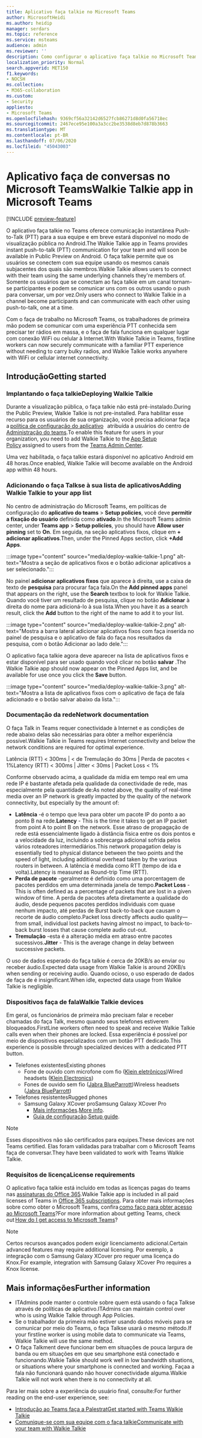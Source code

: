 ```yaml
---
title: Aplicativo faça talkie no Microsoft Teams
author: MicrosoftHeidi
ms.author: heidip
manager: serdars
ms.topic: reference
ms.service: msteams
audience: admin
ms.reviewer: ''
description: Como configurar o aplicativo faça talkie no Microsoft Teams, a partir de uma perspectiva ITAdmin.
localization_priority: Normal
search.appverid: MET150
f1.keywords:
- NOCSH
ms.collection:
- M365-collaboration
ms.custom:
- Security
appliesto:
- Microsoft Teams
ms.openlocfilehash: 9369cf56a32142d6527fcb86271d8d0fa56718ec
ms.sourcegitcommit: 2467ece95e100a3a3cc2be3538d8eb7d878b3663
ms.translationtype: MT
ms.contentlocale: pt-BR
ms.lasthandoff: 07/06/2020
ms.locfileid: "45043003"
---
```

# <a name="walkie-talkie-app-in-microsoft-teams"></a><span data-ttu-id="ea21a-103">Aplicativo faça de conversas no Microsoft Teams</span><span class="sxs-lookup"><span data-stu-id="ea21a-103">Walkie Talkie app in Microsoft Teams</span></span>

[!INCLUDE [preview-feature](includes/preview-feature.md)]

<span data-ttu-id="ea21a-104">O aplicativo faça talkie no Teams oferece comunicação instantânea Push-to-Talk (PTT) para a sua equipe e em breve estará disponível no modo de visualização pública no Android.</span><span class="sxs-lookup"><span data-stu-id="ea21a-104">The Walkie Talkie app in Teams provides instant push-to-talk (PTT) communication for your team and will soon be available in Public Preview on Android.</span></span> <span data-ttu-id="ea21a-105">O faça talkie permite que os usuários se conectem com sua equipe usando os mesmos canais subjacentes dos quais são membros.</span><span class="sxs-lookup"><span data-stu-id="ea21a-105">Walkie Talkie allows users to connect with their team using the same underlying channels they're members of.</span></span> <span data-ttu-id="ea21a-106">Somente os usuários que se conectam ao faça talkie em um canal tornam-se participantes e podem se comunicar uns com os outros usando o push para conversar, um por vez.</span><span class="sxs-lookup"><span data-stu-id="ea21a-106">Only users who connect to Walkie Talkie in a channel become participants and can communicate with each other using push-to-talk, one at a time.</span></span>

<span data-ttu-id="ea21a-107">Com o faça de trabalho no Microsoft Teams, os trabalhadores de primeira mão podem se comunicar com uma experiência PTT conhecida sem precisar ter rádios em massa, e o faça de fala funciona em qualquer lugar com conexão WiFi ou celular à Internet.</span><span class="sxs-lookup"><span data-stu-id="ea21a-107">With Walkie Talkie in Teams, firstline workers can now securely communicate with a familiar PTT experience without needing to carry bulky radios, and Walkie Talkie works anywhere with WiFi or cellular internet connectivity.</span></span>

## <a name="getting-started"></a><span data-ttu-id="ea21a-108">Introdução</span><span class="sxs-lookup"><span data-stu-id="ea21a-108">Getting started</span></span>

### <a name="deploying-walkie-talkie"></a><span data-ttu-id="ea21a-109">Implantando o faça talkie</span><span class="sxs-lookup"><span data-stu-id="ea21a-109">Deploying Walkie Talkie</span></span>

<span data-ttu-id="ea21a-110">Durante a visualização pública, o faça talkie não está pré-instalado.</span><span class="sxs-lookup"><span data-stu-id="ea21a-110">During the Public Preview, Walkie Talkie is not pre-installed.</span></span> <span data-ttu-id="ea21a-111">Para habilitar esse recurso para os usuários de sua organização, você precisa adicionar faça a [política de configuração do aplicativo](teams-app-setup-policies.md)   atribuída a usuários do centro de [Administração do teams](https://admin.teams.microsoft.com/).</span><span class="sxs-lookup"><span data-stu-id="ea21a-111">To enable this feature for users in your organization, you need to add Walkie Talkie to the [App Setup Policy](teams-app-setup-policies.md) assigned to users from the [Teams Admin Center](https://admin.teams.microsoft.com/).</span></span>

<span data-ttu-id="ea21a-112">Uma vez habilitada, o faça talkie estará disponível no aplicativo Android em 48 horas.</span><span class="sxs-lookup"><span data-stu-id="ea21a-112">Once enabled, Walkie Talkie will become available on the Android app within 48 hours.</span></span>

### <a name="adding-walkie-talkie-to-your-app-list"></a><span data-ttu-id="ea21a-113">Adicionando o faça Talkse à sua lista de aplicativos</span><span class="sxs-lookup"><span data-stu-id="ea21a-113">Adding Walkie Talkie to your app list</span></span>

<span data-ttu-id="ea21a-114">No centro de administração do Microsoft Teams, em políticas de configuração do **aplicativo do teams**  >  **Setup policies**, você deve **permitir a fixação do usuário** definida como **ativado**.</span><span class="sxs-lookup"><span data-stu-id="ea21a-114">In the Microsoft Teams admin center, under **Teams app** > **Setup policies**, you should have **Allow user pinning** set to **On**.</span></span> <span data-ttu-id="ea21a-115">Em seguida, na seção aplicativos fixos, clique em **+ adicionar aplicativos**.</span><span class="sxs-lookup"><span data-stu-id="ea21a-115">Then, under the Pinned Apps section, click **+Add Apps**.</span></span>

:::image type="content" source="media/deploy-walkie-talkie-1.png" alt-text="Mostra a seção de aplicativos fixos e o botão adicionar aplicativos a ser selecionado.":::

<span data-ttu-id="ea21a-117">No painel **adicionar aplicativos fixos** que aparece à direita, use a caixa de texto de **pesquisa** para procurar faça fala.</span><span class="sxs-lookup"><span data-stu-id="ea21a-117">On the **Add pinned apps** panel that appears on the right, use the **Search** textbox to look for Walkie Talkie.</span></span> <span data-ttu-id="ea21a-118">Quando você tiver um resultado de pesquisa, clique no botão **Adicionar** à direita do nome para adicioná-lo à sua lista.</span><span class="sxs-lookup"><span data-stu-id="ea21a-118">When you have it as a search result, click the **Add** button to the right of the name to add it to your list.</span></span>

:::image type="content" source="media/deploy-walkie-talkie-2.png" alt-text="Mostra a barra lateral adicionar aplicativos fixos com faça inserida no painel de pesquisa e o aplicativo de fala do faça nos resultados da pesquisa, com o botão Adicionar ao lado dele.":::

<span data-ttu-id="ea21a-120">O aplicativo faça talkie agora deve aparecer na lista de aplicativos fixos e estar disponível para ser usado quando você clicar no botão **salvar** .</span><span class="sxs-lookup"><span data-stu-id="ea21a-120">The Walkie Talkie app should now appear on the Pinned Apps list, and be available for use once you click the **Save** button.</span></span>

:::image type="content" source="media/deploy-walkie-talkie-3.png" alt-text="Mostra a lista de aplicativos fixos com o aplicativo de faça de fala adicionado e o botão salvar abaixo da lista.":::

### <a name="network-documentation"></a><span data-ttu-id="ea21a-122">Documentação da rede</span><span class="sxs-lookup"><span data-stu-id="ea21a-122">Network documentation</span></span>

<span data-ttu-id="ea21a-123">O faça Talk in Teams requer conectividade à Internet e as condições de rede abaixo delas são necessárias para obter a melhor experiência possível.</span><span class="sxs-lookup"><span data-stu-id="ea21a-123">Walkie Talkie in Teams requires Internet connectivity and below the network conditions are required for optimal experience.</span></span>

<span data-ttu-id="ea21a-124">Latência (RTT) < 300ms | < de Tremulação do 30ms | Perda de pacotes < 1%</span><span class="sxs-lookup"><span data-stu-id="ea21a-124">Latency (RTT) < 300ms | Jitter < 30ms | Packet Loss < 1%</span></span>

<span data-ttu-id="ea21a-125">Conforme observado acima, a qualidade da mídia em tempo real em uma rede IP é bastante afetada pela qualidade da conectividade de rede, mas especialmente pela quantidade de:</span><span class="sxs-lookup"><span data-stu-id="ea21a-125">As noted above, the quality of real-time media over an IP network is greatly impacted by the quality of the network connectivity, but especially by the amount of:</span></span>

- <span data-ttu-id="ea21a-126">**Latência** -é o tempo que leva para obter um pacote IP do ponto a ao ponto B na rede.</span><span class="sxs-lookup"><span data-stu-id="ea21a-126">**Latency** - This is the time it takes to get an IP packet from point A to point B on the network.</span></span> <span data-ttu-id="ea21a-127">Esse atraso de propagação de rede está essencialmente ligado à distância física entre os dois pontos e a velocidade da luz, incluindo a sobrecarga adicional sofrida pelos vários roteadores intermediários.</span><span class="sxs-lookup"><span data-stu-id="ea21a-127">This network propagation delay is essentially tied to physical distance between the two points and the speed of light, including additional overhead taken by the various routers in between.</span></span> <span data-ttu-id="ea21a-128">A latência é medida como RTT (tempo de ida e volta).</span><span class="sxs-lookup"><span data-stu-id="ea21a-128">Latency is measured as Round-trip Time (RTT).</span></span>
- <span data-ttu-id="ea21a-129">**Perda de pacote** -geralmente é definido como uma porcentagem de pacotes perdidos em uma determinada janela de tempo.</span><span class="sxs-lookup"><span data-stu-id="ea21a-129">**Packet Loss** - This is often defined as a percentage of packets that are lost in a given window of time.</span></span> <span data-ttu-id="ea21a-130">A perda de pacotes afeta diretamente a qualidade do áudio, desde pequenos pacotes perdidos individuais com quase nenhum impacto, até perdas de Burst back-to-back que causam o recorte de áudio completo.</span><span class="sxs-lookup"><span data-stu-id="ea21a-130">Packet loss directly affects audio quality—from small, individual lost packets having almost no impact, to back-to-back burst losses that cause complete audio cut-out.</span></span>
- <span data-ttu-id="ea21a-131">**Tremulação** -esta é a alteração média em atraso entre pacotes sucessivos.</span><span class="sxs-lookup"><span data-stu-id="ea21a-131">**Jitter** - This is the average change in delay between successive packets.</span></span>

<span data-ttu-id="ea21a-132">O uso de dados esperado do faça talkie é cerca de 20KB/s ao enviar ou receber áudio.</span><span class="sxs-lookup"><span data-stu-id="ea21a-132">Expected data usage from Walkie Talkie is around 20KB/s when sending or receiving audio.</span></span> <span data-ttu-id="ea21a-133">Quando ocioso, o uso esperado de dados de faça de é insignificant.</span><span class="sxs-lookup"><span data-stu-id="ea21a-133">When idle, expected data usage from Walkie Talkie is negligible.</span></span>

### <a name="walkie-talkie-devices"></a><span data-ttu-id="ea21a-134">Dispositivos faça de fala</span><span class="sxs-lookup"><span data-stu-id="ea21a-134">Walkie Talkie devices</span></span>

<span data-ttu-id="ea21a-135">Em geral, os funcionários de primeira mão precisam falar e receber chamadas do faça Talk, mesmo quando seus telefones estiverem bloqueados.</span><span class="sxs-lookup"><span data-stu-id="ea21a-135">FirstLine workers often need to speak and receive Walkie Talkie calls even when their phones are locked.</span></span> <span data-ttu-id="ea21a-136">Essa experiência é possível por meio de dispositivos especializados com um botão PTT dedicado.</span><span class="sxs-lookup"><span data-stu-id="ea21a-136">This experience is possible through specialized devices with a dedicated PTT button.</span></span>

- <span data-ttu-id="ea21a-137">Telefones existentes</span><span class="sxs-lookup"><span data-stu-id="ea21a-137">Existing phones</span></span>
  - <span data-ttu-id="ea21a-138">Fone de ouvido com microfone com fio ([Klein eletrônicos](https://www.kleinelectronics.com/))</span><span class="sxs-lookup"><span data-stu-id="ea21a-138">Wired headsets ([Klein Electronics](https://www.kleinelectronics.com/))</span></span>
  - <span data-ttu-id="ea21a-139">Fones de ouvido sem fio ([Jabra BlueParrott](https://www.blueparrott.com/))</span><span class="sxs-lookup"><span data-stu-id="ea21a-139">Wireless headsets ([Jabra BlueParrott](https://www.blueparrott.com/))</span></span>
- <span data-ttu-id="ea21a-140">Telefones resistentes</span><span class="sxs-lookup"><span data-stu-id="ea21a-140">Rugged phones</span></span>
  - <span data-ttu-id="ea21a-141">Samsung Galaxy XCover pro</span><span class="sxs-lookup"><span data-stu-id="ea21a-141">Samsung Galaxy XCover Pro</span></span>
    - <span data-ttu-id="ea21a-142">[Mais informações](https://www.samsung.com/us/business/products/mobile/phones/galaxy-xcover-pro/).</span><span class="sxs-lookup"><span data-stu-id="ea21a-142">[More info](https://www.samsung.com/us/business/products/mobile/phones/galaxy-xcover-pro/).</span></span>
    - <span data-ttu-id="ea21a-143">[Guia de configuração](https://docs.samsungknox.com/admin/knox-service-plugin/intune-teams.htm).</span><span class="sxs-lookup"><span data-stu-id="ea21a-143">[Setup guide](https://docs.samsungknox.com/admin/knox-service-plugin/intune-teams.htm).</span></span>

> [!NOTE]
> <span data-ttu-id="ea21a-144">Esses dispositivos não são certificados para equipes.</span><span class="sxs-lookup"><span data-stu-id="ea21a-144">These devices are not Teams certified.</span></span> <span data-ttu-id="ea21a-145">Elas foram validadas para trabalhar com o Microsoft Teams faça de conversar.</span><span class="sxs-lookup"><span data-stu-id="ea21a-145">They have been validated to work with Teams Walkie Talkie.</span></span>

### <a name="license-requirements"></a><span data-ttu-id="ea21a-146">Requisitos de licença</span><span class="sxs-lookup"><span data-stu-id="ea21a-146">License requirements</span></span>

<span data-ttu-id="ea21a-147">O aplicativo faça talkie está incluído em todas as licenças pagas do teams nas [assinaturas do Office 365](https://docs.microsoft.com/MicrosoftTeams/office-365-licensing).</span><span class="sxs-lookup"><span data-stu-id="ea21a-147">Walkie Talkie app is included in all paid licenses of Teams in [Office 365 subscriptions](https://docs.microsoft.com/MicrosoftTeams/office-365-licensing).</span></span> <span data-ttu-id="ea21a-148">Para obter mais informações sobre como obter o Microsoft Teams, confira [como faço para obter acesso ao Microsoft Teams](https://support.office.com/article/fc7f1634-abd3-4f26-a597-9df16e4ca65b)?</span><span class="sxs-lookup"><span data-stu-id="ea21a-148">For more information about getting Teams, check out [How do I get access to Microsoft Teams](https://support.office.com/article/fc7f1634-abd3-4f26-a597-9df16e4ca65b)?</span></span>

> [!NOTE]
> <span data-ttu-id="ea21a-149">Certos recursos avançados podem exigir licenciamento adicional.</span><span class="sxs-lookup"><span data-stu-id="ea21a-149">Certain advanced features may require additional licensing.</span></span> <span data-ttu-id="ea21a-150">Por exemplo, a integração com o Samsung Galaxy XCover pro requer uma licença do Knox.</span><span class="sxs-lookup"><span data-stu-id="ea21a-150">For example, integration with Samsung Galaxy XCover Pro requires a Knox license.</span></span>

## <a name="further-information"></a><span data-ttu-id="ea21a-151">Mais informações</span><span class="sxs-lookup"><span data-stu-id="ea21a-151">Further information</span></span>

- <span data-ttu-id="ea21a-152">ITAdmins pode manter o controle sobre quem está usando o faça Talkse através de políticas de aplicativo.</span><span class="sxs-lookup"><span data-stu-id="ea21a-152">ITAdmins can maintain control over who is using Walkie Talkie through App Policies.</span></span>
- <span data-ttu-id="ea21a-153">Se o trabalhador da primeira mão estiver usando dados móveis para se comunicar por meio do Teams, o faça Talkse usará o mesmo método.</span><span class="sxs-lookup"><span data-stu-id="ea21a-153">If your firstline worker is using mobile data to communicate via Teams, Walkie Talkie will use the same method.</span></span>
- <span data-ttu-id="ea21a-154">O faça Talkment deve funcionar bem em situações de pouca largura de banda ou em situações em que seu smartphone está conectado e funcionando.</span><span class="sxs-lookup"><span data-stu-id="ea21a-154">Walkie Talkie should work well in low bandwidth situations, or situations where your smartphone is connected and working.</span></span> <span data-ttu-id="ea21a-155">Façaa a fala não funcionará quando não houver conectividade alguma.</span><span class="sxs-lookup"><span data-stu-id="ea21a-155">Walkie Talkie will not work when there is no connectivity at all.</span></span>

<span data-ttu-id="ea21a-156">Para ler mais sobre a experiência do usuário final, consulte:</span><span class="sxs-lookup"><span data-stu-id="ea21a-156">For further reading on the end-user experience, see:</span></span>

- [<span data-ttu-id="ea21a-157">Introdução ao Teams faça a Palestrat</span><span class="sxs-lookup"><span data-stu-id="ea21a-157">Get started with Teams Walkie Talkie</span></span>](https://support.microsoft.com/office/get-started-with-teams-walkie-talkie-25bdc3d5-bbb2-41b7-89bf-650fae0c8e0c)
- [<span data-ttu-id="ea21a-158">Comunique-se com sua equipe com o faça talkie</span><span class="sxs-lookup"><span data-stu-id="ea21a-158">Communicate with your team with Walkie Talkie</span></span>](https://support.microsoft.com/office/communicate-with-your-team-in-walkie-talkie-e4342550-5516-4451-b9ec-93166b60f8a4)
